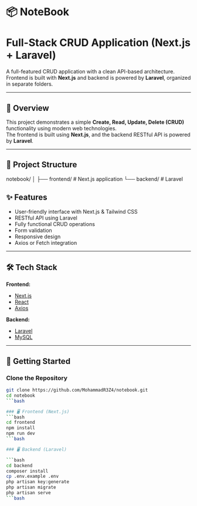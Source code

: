 # 📦 NoteBook

# Full-Stack CRUD Application (Next.js + Laravel)

A full-featured CRUD application with a clean API-based architecture.  
Frontend is built with **Next.js** and backend is powered by **Laravel**, organized in separate folders.

---

## 📝 Overview

This project demonstrates a simple **Create, Read, Update, Delete (CRUD)** functionality using modern web technologies.  
The frontend is built using **Next.js**, and the backend RESTful API is powered by **Laravel**.

---

## 📁 Project Structure 

notebook/
│
├── frontend/ # Next.js application
└── backend/ # Laravel 


## ✨ Features

- User-friendly interface with Next.js & Tailwind CSS
- RESTful API using Laravel
- Fully functional CRUD operations
- Form validation
- Responsive design
- Axios or Fetch integration

---

## 🛠️ Tech Stack

**Frontend:**
- [Next.js](https://nextjs.org/)
- [React](https://reactjs.org/)
- [Axios](https://axios-http.com/)

**Backend:**
- [Laravel](https://laravel.com/)
- [MySQL](https://www.mysql.com/)

---

## 🚀 Getting Started

### Clone the Repository

```bash
git clone https://github.com/MohammadR3Z4/notebook.git
cd notebook
```bash

### 🖥️ Frontend (Next.js)
```bash
cd frontend
npm install
npm run dev
```bash

### 🖥️ Backend (Laravel)

```bash
cd backend
composer install
cp .env.example .env
php artisan key:generate
php artisan migrate
php artisan serve
```bash
